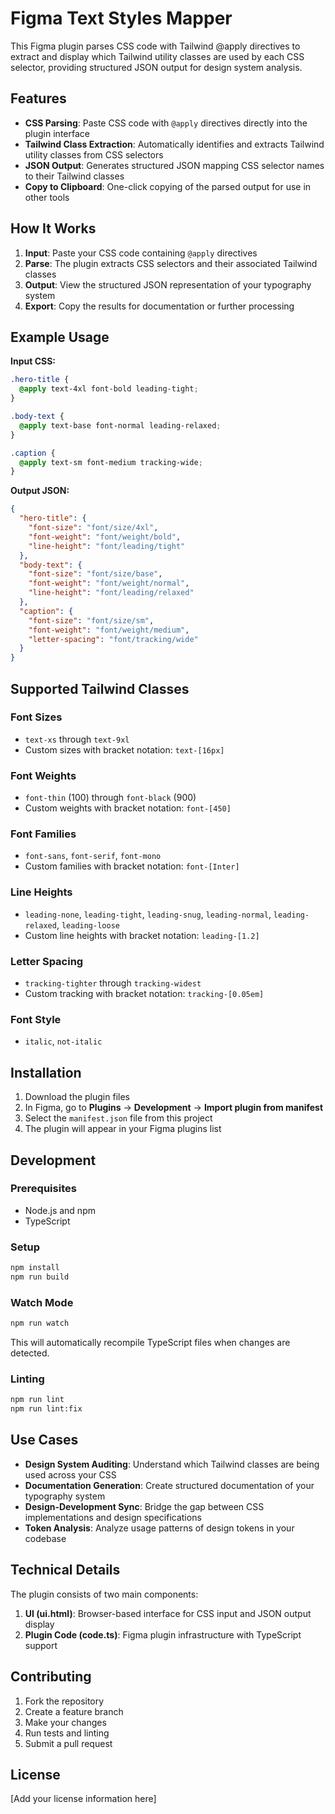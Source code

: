 # Figma Text Styles Mapper

This Figma plugin parses CSS code with Tailwind @apply directives to extract and display which Tailwind utility classes are used by each CSS selector, providing structured JSON output for design system analysis.

## Features

- **CSS Parsing**: Paste CSS code with `@apply` directives directly into the plugin interface
- **Tailwind Class Extraction**: Automatically identifies and extracts Tailwind utility classes from CSS selectors
- **JSON Output**: Generates structured JSON mapping CSS selector names to their Tailwind classes
- **Copy to Clipboard**: One-click copying of the parsed output for use in other tools

## How It Works

1. **Input**: Paste your CSS code containing `@apply` directives
2. **Parse**: The plugin extracts CSS selectors and their associated Tailwind classes
3. **Output**: View the structured JSON representation of your typography system
4. **Export**: Copy the results for documentation or further processing

## Example Usage

**Input CSS:**

```css
.hero-title {
  @apply text-4xl font-bold leading-tight;
}

.body-text {
  @apply text-base font-normal leading-relaxed;
}

.caption {
  @apply text-sm font-medium tracking-wide;
}
```

**Output JSON:**

```json
{
  "hero-title": {
    "font-size": "font/size/4xl",
    "font-weight": "font/weight/bold",
    "line-height": "font/leading/tight"
  },
  "body-text": {
    "font-size": "font/size/base",
    "font-weight": "font/weight/normal",
    "line-height": "font/leading/relaxed"
  },
  "caption": {
    "font-size": "font/size/sm",
    "font-weight": "font/weight/medium",
    "letter-spacing": "font/tracking/wide"
  }
}
```

## Supported Tailwind Classes

### Font Sizes

- `text-xs` through `text-9xl`
- Custom sizes with bracket notation: `text-[16px]`

### Font Weights

- `font-thin` (100) through `font-black` (900)
- Custom weights with bracket notation: `font-[450]`

### Font Families

- `font-sans`, `font-serif`, `font-mono`
- Custom families with bracket notation: `font-[Inter]`

### Line Heights

- `leading-none`, `leading-tight`, `leading-snug`, `leading-normal`, `leading-relaxed`, `leading-loose`
- Custom line heights with bracket notation: `leading-[1.2]`

### Letter Spacing

- `tracking-tighter` through `tracking-widest`
- Custom tracking with bracket notation: `tracking-[0.05em]`

### Font Style

- `italic`, `not-italic`

## Installation

1. Download the plugin files
2. In Figma, go to **Plugins** → **Development** → **Import plugin from manifest**
3. Select the `manifest.json` file from this project
4. The plugin will appear in your Figma plugins list

## Development

### Prerequisites

- Node.js and npm
- TypeScript

### Setup

```bash
npm install
npm run build
```

### Watch Mode

```bash
npm run watch
```

This will automatically recompile TypeScript files when changes are detected.

### Linting

```bash
npm run lint
npm run lint:fix
```

## Use Cases

- **Design System Auditing**: Understand which Tailwind classes are being used across your CSS
- **Documentation Generation**: Create structured documentation of your typography system
- **Design-Development Sync**: Bridge the gap between CSS implementations and design specifications
- **Token Analysis**: Analyze usage patterns of design tokens in your codebase

## Technical Details

The plugin consists of two main components:

1. **UI (ui.html)**: Browser-based interface for CSS input and JSON output display
2. **Plugin Code (code.ts)**: Figma plugin infrastructure with TypeScript support

## Contributing

1. Fork the repository
2. Create a feature branch
3. Make your changes
4. Run tests and linting
5. Submit a pull request

## License

[Add your license information here]
